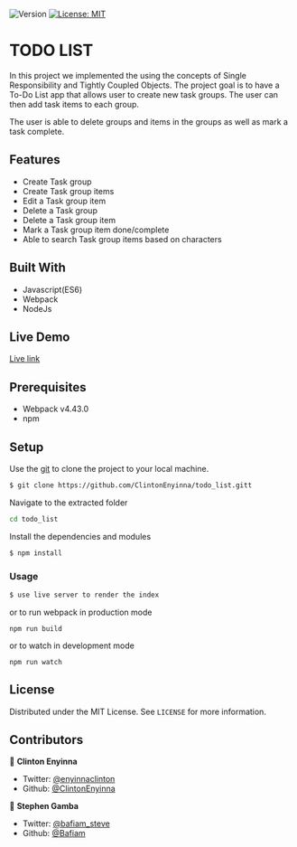 <p>
  <img alt="Version" src="https://img.shields.io/badge/version-0.0.1-blue.svg?cacheSeconds=2592000" />
  <a href="#" target="_blank">
    <img alt="License: MIT " src="https://img.shields.io/badge/License-MIT -yellow.svg" />
  </a>

</p>

# TODO LIST

In this project we implemented the using the concepts of Single Responsibility and Tightly Coupled Objects. The project goal is to have a To-Do List app that allows user to create new task groups. The user can then add task items to each group.

The user is able to delete groups and items in the groups as well as mark a task complete.

## Features

- Create Task group
- Create Task group items
- Edit a Task group item
- Delete a Task group
- Delete a Task group item
- Mark a Task group item done/complete
- Able to search Task group items based on characters

## Built With

- Javascript(ES6)
- Webpack
- NodeJs

## Live Demo

[Live link](https://raw.githack.com/ClintonEnyinna/todo_list/master/dist/index.html)

## Prerequisites

- Webpack v4.43.0
- npm


## Setup

Use the [git](https://git-scm.com/downloads) to clone the project to your local machine.

```sh
$ git clone https://github.com/ClintonEnyinna/todo_list.gitt
```

Navigate to the extracted folder

```sh
cd todo_list
```

Install the dependencies and modules

```sh
$ npm install
```

### Usage

```sh
$ use live server to render the index
```

or to run webpack in production mode

```
npm run build
```

or to watch in development mode

```
npm run watch
```

<!-- LICENSE -->

## License

Distributed under the MIT License. See `LICENSE` for more information.

## Contributors

👤 **Clinton Enyinna**

- Twitter: [@enyinnaclinton ](https://twitter.com/ClintonEnyinna)
- Github: [@ClintonEnyinna](https://github.com/ClintonEnyinna)

👤 **Stephen Gamba**

- Twitter: [@bafiam_steve ](https://twitter.com/Bafiam_steve)
- Github: [@Bafiam](https://github.com/bafiam)

